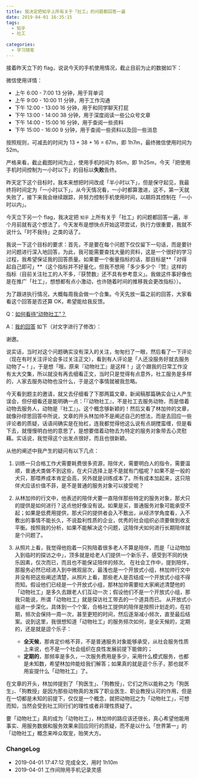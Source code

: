 ```yaml
---
title: 我决定把知乎上所有关于「社工」的问题都回答一遍
date: 2019-04-01 16:35:15
tags:
  - 知乎
  - 社工
  
categories:
  - 学习随笔
---
```


<!--more-->
接着昨天立下的 flag，说说今天的手机使用情况，截止目前为止的数据如下：



微信使用详情：

- 上午 6:00 - 7:00 13 分钟，用于背单词
- 上午 9:00 - 10:00 11 分钟，用于工作沟通
- 下午 12:00 - 13:00 16 分钟，用于和同学聊天打屁
- 下午 13:00 - 14:00 38 分钟，用于深度阅读一些公众号文章
- 下午 14:00 - 15:00 16 分钟，用于查阅一些资料
- 下午 15:00 - 16:00 9 分钟，用于查阅一些资料以及回一些消息

按照规则，可减去的时间为 13 + 38 + 16 = 67m，即 1h7m，最终微信使用时间为 52m。

严格来看，截止截图时间为止，使用手机时间为 85m，即 1h25m，今天「把使用手机时间控制为一小时以下」的目标以**失败**告终。

昨天定下这个目标时，我本来想把时间改成「半小时以下」，但是保守起见，我最终将时间定为「一小时以下」，从今天情况看，一小时都算激进，这不，第一天就失败了，接下来我会继续跟踪，并努力控制手机使用时间，以期将其控制在「一小时以内」。

今天立下另一个 flag，我决定把 `知乎` 上所有关于「社工」的问题都回答一遍，半个月前就有这个想法了，今天发布是想快点开始这项尝试，执行力很重要，我就不说什么「时不我待」之类的话了。

我说一下这个目标的要求：首先，不是要在每个问题下仅仅留下一句话，而是要针对问题进行深入地回答，为此，我可能需要查找大量的资料，这是一个很好的学习过程，我希望保证我的回答质量。如果要一个衡量指标的话，那目标是**「对得起自己即可」**（这个指标并不好量化，但我不想用「多少多少个『赞』这样的指标（目前关注社工的人不多，『获赞数』还不具有参考意义」。我做这件事好像也是在推广「社工」，想想都有点小激动，也许随着时间的推移我会更改指标））。

为了跟进执行情况，大概每周我会做一个合集。今天先放一篇之前的回答，大家看看这个回答是否还算 OK，希望能给我反馈。

Q：[如何看待“动物社工”？](https://www.zhihu.com/question/37751656)

A：[我的回答]( https://www.zhihu.com/question/37751656/answer/82602316) 如下（对文字进行了修改）：

谢邀。

说实话，当时对这个问题确实没有深入的关注，匆匆扫了一眼，然后看了一下评论（现在有时关注评论会多过关注正文），看到有人评论是「人还没服务好就去服务动物了~！」，于是想「哦，原来『动物社工』是这样！」这个跟我的日常工作没有太大交集，所以就没有再去细看正文，当时只是觉得有点意外，社工服务是多样的，人家去服务动物也没什么，于是这个事情就被我忽略。

今天看到题主的邀请，就又去仔细看了下那两篇文章，新闻稿那篇确实会让人产生误会，但仔细看还是能明确一点：「『动物社工』，不是社工去服务动物，而是借着动物去服务人，动物是『社工』」。这个概念够新颖的！然后又看了林加帅的文章，就像孙缪思回答中所说，文章的开头林加帅不是阐述自己的想法，而是去回应一些评论者的质疑，话语间确实是在抬杠，连我都觉得他这么说有点胡搅蛮缠，但是看下去，就慢慢明白他的意思了，是想要借着动物去为特定的服务对象带去心灵慰藉。实话说，我觉得这个出发点很好，而且也很新颖。

从他的阐述中我产生的疑问有以下几点：
1. 训练一只合格工作犬需要耗费很多资源，陪伴犬，需要明白人的指令，需要温顺，普通犬类做不到这些，在犬只选择上是不是就有门槛呢？如果不是一般的犬只，那喂养成本肯定会高，另外就是训练成本了。所有成本加起来，这只陪伴犬应该价值不菲，是不是普通的服务对象可以接受呢？

2. 从林加帅的行文中，他表述的陪伴犬要一直陪伴那些特定的服务对象，那犬只的提供是如何进行？这点他好像没有说。如果是买，普通服务对象可能承受不起；如果是低费用提供，那犬只的提供者会入不敷出，从经济学角度看，入不敷出的事情不能长久，不说盈利性质的企业，优秀的社会组织必须要做到收支平衡。按照我的分析，如果不能解决这个问题，这陪伴犬如何进行长期陪伴就是个问题了。

3. 从照片上看，我觉得他抱着一只狗陪着很多老人不算是陪伴，而是「让动物加入到临时的探访之中」，顶多就是给老人们提供一个新乐子，感受到不同的快乐因素，仅次而已，而且也不能保证陪伴的频次。
    在社会工作中，提到陪伴，那服务必然已经进入到中微观层次，最浅也是一个开放式小组，林加帅行文中并没有把这些阐述清楚，从照片上看，那些老人是否结成一个开放式小组不得而知。假设他们已经是一个开放式小组，那林加帅需要给大家阐述清楚他的「动物社工」是多久去跟老人们互动一次；假设他们不是一个开放式小组，那我只能说，所谓「动物社工」就是探访社工带去的一个道具而已。
    从开放式小组进一步深化，具体到一个个案，合格社工提供的陪伴是按照计划走的，在初期，频次会保持一周一次，甚至更短的时间，然后逐渐减小频次，直至最后结案。说到这里，我很想知道「动物社工」的服务频次如何，是全天候的，定期的，还是就是逗个乐子：
    - **全天候**，那肯定价格不菲，不是普通服务对象能够承受，从社会服务性质上来说，也不是一个社会组织在良性发展前提下能做的；
    - **定期的**，那频率是多久，一次服务费用是多少，采用什么模式服务，也都是未知数，希望林加帅能给我们解答；如果真的就是逗个乐子，那也就不用妄提什么「动物社工」了。

在文章的开头，林加帅提到了「狗医生」、「狗教授」，它们之所以能称之为「狗医生」、「狗教授」是因为那些动物真的发挥了职业医生、职业教授认可的作用，但是在一切都是未知的前提下，仅仅是一个概念，就把动物冠之为「动物社工」，可想而知，当然会受到社工同行们的理性或者非理性质疑了。

要「动物社工」真的成为「动物社工」，林加帅的路应该还很长，真心希望他能用事实、用服务数据和服务效果来回应同行的质疑，而不是以什么「世界第一」的「动物社工」概念来哗众取宠，贻笑大方。

### ChangeLog


- 2019-04-01 17:47:12 完成全文，用时 1h10m
- 2019-04-01 工作间隙用手机记录灵感